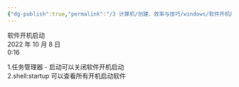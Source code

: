 ```yaml
---
{"dg-publish":true,"permalink":"/3 计算机/创建、效率与技巧/windows/软件开机启动/","title":"软件开机启动"}
---
```



软件开机启动  
2022 年 10 月 8 日  
0:16

1.任务管理器 - 启动可以关闭软件开机启动  
2.shell:startup 可以查看所有开机启动软件